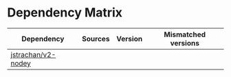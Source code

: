 # Dependency Matrix

Dependency | Sources | Version | Mismatched versions
---------- | ------- | ------- | -------------------
[jstrachan/v2-nodey](https://github.com/jstrachan/v2-nodey.git) |  | []() | 
